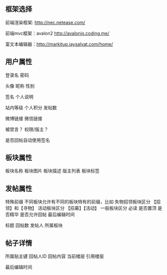 
## 框架选择

前端渲染框架: http://nec.netease.com/

前端mvc框架：avalon2 http://avalonjs.coding.me/

富文本编辑器：http://markitup.jaysalvat.com/home/


## 用户属性

登录名
密码

头像
昵称
性别

签名
个人说明

站内等级
个人积分
发帖数


微博链接
微信链接

被禁言？
权限/版主？

是否回帖自动使用签名



## 板块属性

板块名称
板块图片
板块描述
版主列表
板块标签

## 发帖属性



特殊前缀  不同板块允许有不同的板块特有的前缀，比如 失物招领板块区分 【招领】和【寻物】 活动板块区分 【招募】【活动】 一般板块区分 必读
是否置顶
是否精华
是否允许回帖
最后编辑时间

标题
回帖数
发帖人
所属板块

## 帖子详情

所属贴主键
回帖人ID
回帖内容
当前楼层
引用楼层

最后编辑时间









